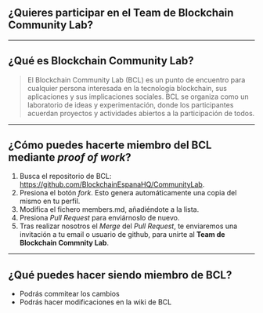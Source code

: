 ## ¿Quieres participar en el Team de Blockchain Community Lab?

----
## ¿Qué es Blockchain Community Lab?


> El Blockchain Community Lab (BCL) es un punto de encuentro para cualquier persona interesada en la tecnología blockchain, sus aplicaciones y sus implicaciones sociales.
BCL se organiza como un laboratorio de ideas y experimentación, donde los participantes acuerdan proyectos y actividades abiertos a la participación de todos.

----
## ¿Cómo puedes hacerte miembro del BCL mediante *proof of work*?

1. Busca el repositorio de BCL: https://github.com/BlockchainEspanaHQ/CommunityLab.
2. Presiona el botón *fork*. Esto genera automáticamente una copia del mismo en tu perfil.
3. Modifica el fichero members.md, añadiéndote a la lista.
4. Presiona *Pull Request* para enviárnoslo de nuevo.
5. Tras realizar nosotros el *Merge* del *Pull Request*, te enviaremos una invitación a tu email o usuario de github, para unirte al **Team de Blockchain Commnity Lab**.

----
## ¿Qué puedes hacer siendo miembro de BCL?
* Podrás commitear los cambios
* Podrás hacer modificaciones en la wiki de BCL
